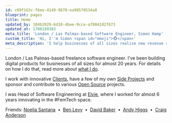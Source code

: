 ```yaml
---
id: c69f163c-f6ee-4149-9870-ea98570534a8
blueprint: pages
title: Home
updated_by: 104b2029-6d10-4bee-9cce-a70842d2f673
updated_at: 1708189383
meta_title: 'London / Las Palmas-based Software Engineer, Simon Hamp'
custom_title: 'Hi, I''m Simon <span id="emoji">🐵</span>'
meta_description: 'I help businesses of all sizes realise new revenue streams, efficiency improvements and growth through digital products.'
---
```

<script>
    setInterval(function() {
        let emojis = ['🐵', '🙈', '🙉', '🙊', '🐒', '😂'];
        document.getElementById('emoji').innerHTML = emojis[Math.floor(Math.random() * emojis.length)];
    }, 1000);
</script>

London / Las Palmas-based freelance software engineer. I've been building digital products for businesses of all sizes for almost 20 years. For details on how I do that, read more about [what I do](/what-i-do).

I work with innovative [Clients](/clients), have a few of my own [Side Projects](/side-projects) and sponsor and contribute to various [Open Source](/open-source) projects.

I was Head of Software Engineering at <a href="https://www.elvie.com" target="_blank">Elvie</a>, where I worked for almost 6 years innovating in the #FemTech space.


Friends:
<a href="https://noeliasantana.co.uk/" target="_blank">Noelia Santana</a>
&nbsp;&bull;&nbsp;
<a href="http://www.1by1.co.uk/" target="_blank">Ben Levy</a>
&nbsp;&bull;&nbsp;
<a href="http://www.falconsandallies.co.uk/" target="_blank">David Baker</a>
&nbsp;&bull;&nbsp;
<a href="https://andyhiggs.uk/" target="_blank">Andy Higgs</a>
&nbsp;&bull;&nbsp;
<a href="https://www.intrepidws.com/" target="_blank">Craig Anderson</a>